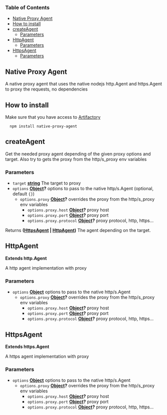<!-- Generated by documentation.js. Update this documentation by updating the source code. -->

### Table of Contents

- [Native Proxy Agent][1]
- [How to install][2]
- [createAgent][3]
  - [Parameters][4]
- [HttpAgent][5]
  - [Parameters][6]
- [HttpsAgent][7]
  - [Parameters][8]

## Native Proxy Agent

A native proxy agent that uses the native nodejs http.Agent and https.Agent to proxy the requests, no dependencies

## How to install

Make sure that you have access to [Artifactory][9]

```console
  npm install native-proxy-agent
```

## createAgent

Get the needed proxy agent depending of the given proxy options and target.
Also try to gets the proxy from the http/s_proxy env variables

### Parameters

- `target` **[string][10]** The target to proxy
- `options` **[Object][11]?** options to pass to the native http/s.Agent (optional, default `{}`)
  - `options.proxy` **[Object][11]?** overrides the proxy from the http/s_proxy env variables
    - `options.proxy.host` **[Object][11]?** proxy host
    - `options.proxy.port` **[Object][11]?** proxy port
    - `options.proxy.protocol` **[Object][11]?** proxy protocol, http, https...

Returns **([HttpsAgent][12] \| [HttpAgent][13])** The agent depending on the target.

## HttpAgent

**Extends http.Agent**

A http agent implementation with proxy

### Parameters

- `options` **[Object][11]** options to pass to the native http/s.Agent
  - `options.proxy` **[Object][11]?** overrides the proxy from the http/s_proxy env variables
    - `options.proxy.host` **[Object][11]?** proxy host
    - `options.proxy.port` **[Object][11]?** proxy port
    - `options.proxy.protocol` **[Object][11]?** proxy protocol, http, https...

## HttpsAgent

**Extends https.Agent**

A https agent implementation with proxy

### Parameters

- `options` **[Object][11]** options to pass to the native http/s.Agent
  - `options.proxy` **[Object][11]?** overrides the proxy from the http/s_proxy env variables
    - `options.proxy.host` **[Object][11]?** proxy host
    - `options.proxy.port` **[Object][11]?** proxy port
    - `options.proxy.protocol` **[Object][11]?** proxy protocol, http, https...

[1]: #native-proxy-agent
[2]: #how-to-install
[3]: #createagent
[4]: #parameters
[5]: #httpagent
[6]: #parameters-1
[7]: #httpsagent
[8]: #parameters-2
[9]: https://axags.jfrog.io/axags/api/npm/virtual-bcn-node/
[10]: https://developer.mozilla.org/docs/Web/JavaScript/Reference/Global_Objects/String
[11]: https://developer.mozilla.org/docs/Web/JavaScript/Reference/Global_Objects/Object
[12]: #httpsagent
[13]: #httpagent
